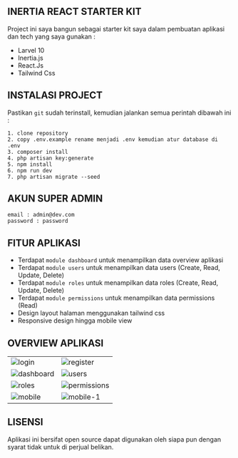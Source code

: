 ## INERTIA REACT STARTER KIT
Project ini saya bangun sebagai starter kit saya dalam pembuatan aplikasi dan tech yang saya gunakan :
- Larvel 10
- Inertia.js
- React.Js
- Tailwind Css

## INSTALASI PROJECT

Pastikan `git` sudah terinstall, kemudian jalankan semua perintah dibawah ini :
```
1. clone repository
2. copy .env.example rename menjadi .env kemudian atur database di .env
3. composer install
4. php artisan key:generate
5. npm install
6. npm run dev
7. php artisan migrate --seed
```

## AKUN SUPER ADMIN

```
email : admin@dev.com
password : password
```

## FITUR APLIKASI
- Terdapat `module dashboard` untuk menampilkan data overview aplikasi
- Terdapat `module users` untuk menampilkan data users (Create, Read, Update, Delete)
- Terdapat `module roles` untuk menampilkan data roles (Create, Read, Update, Delete)
- Terdapat `module permissions` untuk menampilkan data permissions (Read)
- Design layout halaman menggunakan tailwind css
- Responsive design hingga mobile view
  

## OVERVIEW APLIKASI
<table>
  <tr>
        <td> 
            <img src="https://imgur.com/si6hT7R.png" alt="login">
        </td>
        <td>
            <img src="https://imgur.com/58xFK5a.png" alt="register">
        </td>
   </tr>
    <tr>    
        <td>
            <img src="https://imgur.com/DHH16C0.png" alt="dashboard">
        </td>
        <td>
             <img src="https://imgur.com/eTdAO3V.png" alt="users">
        </td>
    </tr>
    <tr>
        <td> 
            <img src="https://imgur.com/Mk3ipGO.png" alt="roles">
        </td>
        <td>
           <img src="https://imgur.com/cjJP1UI.png" alt="permissions">
        </td>
   </tr> 
   <tr>
       <td>
           <img src="https://imgur.com/i6ewQZw.png" alt="mobile">
       </td>
        <td>
           <img src="https://imgur.com/uiu8nMb.png" alt="mobile-1">
       </td>
   </tr>
</table>


## LISENSI
Aplikasi ini bersifat open source dapat digunakan oleh siapa pun dengan syarat tidak untuk di perjual belikan.
